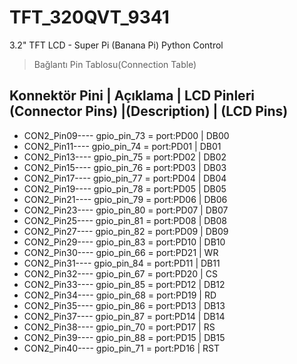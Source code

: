 # TFT_320QVT_9341
3.2" TFT LCD - Super Pi (Banana Pi) Python Control

> Bağlantı Pin Tablosu(Connection Table)

 Konnektör Pini   | Açıklama               | LCD Pinleri
 (Connector Pins) |(Description)           | (LCD Pins)
---------------------------------------------------------
- CON2_Pin09---- gpio_pin_73 = port:PD00   | DB00
- CON2_Pin11---- gpio_pin_74 = port:PD01   | DB01
- CON2_Pin13---- gpio_pin_75 = port:PD02   | DB02
- CON2_Pin15---- gpio_pin_76 = port:PD03   | DB03
- CON2_Pin17---- gpio_pin_77 = port:PD04   | DB04
- CON2_Pin19---- gpio_pin_78 = port:PD05   | DB05     
- CON2_Pin21---- gpio_pin_79 = port:PD06   | DB06
- CON2_Pin23---- gpio_pin_80 = port:PD07   | DB07   
- CON2_Pin25---- gpio_pin_81 = port:PD08   | DB08
- CON2_Pin27---- gpio_pin_82 = port:PD09   | DB09
- CON2_Pin29---- gpio_pin_83 = port:PD10   | DB10
- CON2_Pin30---- gpio_pin_66 = port:PD21   | WR
- CON2_Pin31---- gpio_pin_84 = port:PD11   | DB11
- CON2_Pin32---- gpio_pin_67 = port:PD20   | CS
- CON2_Pin33---- gpio_pin_85 = port:PD12   | DB12
- CON2_Pin34---- gpio_pin_68 = port:PD19   | RD
- CON2_Pin35---- gpio_pin_86 = port:PD13   | DB13   
- CON2_Pin37---- gpio_pin_87 = port:PD14   | DB14
- CON2_Pin38---- gpio_pin_70 = port:PD17   | RS
- CON2_Pin39---- gpio_pin_88 = port:PD15   | DB15                                                     
- CON2_Pin40---- gpio_pin_71 = port:PD16   | RST
